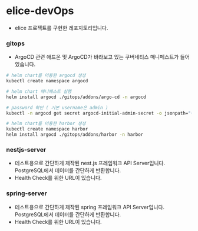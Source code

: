 # elice-devOps

- elice 프로젝트를 구현한 레포지토리입니다.

### gitops

- ArgoCD 관련 애드온 및 ArgoCD가 바라보고 있는 쿠버네티스 매니페스트가 들어있습니다.

```bash
# helm chart를 이용한 argocd 생성
kubectl create namespace argocd

# helm chart 매니패스트 실행
helm install argocd ./gitops/addons/argo-cd -n argocd

# password 확인 ( 기본 username은 admin )
kubectl -n argocd get secret argocd-initial-admin-secret -o jsonpath="{.data.password}" | base64 -d; echo
```

```bash
# helm chart를 이용한 harbor 생성
kubectl create namespace harbor
helm install argocd ./gitops/addons/harbor -n harbor
```

### nestjs-server

- 테스트용으로 간단하게 제작된 nest.js 프레임워크 API Server입니다. PostgreSQL에서 데이터를 간단하게 반환합니다.
- Health Check를 위한 URL이 있습니다.

### spring-server

- 테스트용으로 간단하게 제작된 spring 프레임워크 API Server입니다. PostgreSQL에서 데이터를 간단하게 반환합니다.
- Health Check를 위한 URL이 있습니다.
